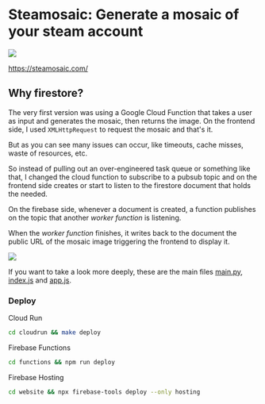 # Steamosaic: Generate a mosaic of your steam account

![](firebase/public/images/mosaic.jpg)

https://steamosaic.com/

## Why firestore?

The very first version was using a Google Cloud Function that takes a user as input and generates the mosaic, then returns the image. On the frontend side, I used `XMLHttpRequest` to request the mosaic and that's it.

But as you can see many issues can occur, like timeouts, cache misses, waste of resources, etc.

So instead of pulling out an over-engineered task queue or something like that, I changed the cloud function to subscribe to a pubsub topic and on the frontend side creates or start to listen to the firestore document that holds the needed.

On the firebase side, whenever a document is created, a function publishes on the topic that another _worker function_ is listening.

When the _worker function_ finishes, it writes back to the document the public URL of the mosaic image triggering the frontend to display it.

![](diagram.png)

If you want to take a look more deeply, these are the main files [main.py], [index.js] and [app.js].

[main.py]: https://github.com/skhaz/steamosaic/blob/master/functions/main.py
[index.js]: https://github.com/skhaz/steamosaic/blob/master/firebase/functions/index.js
[app.js]: https://github.com/skhaz/steamosaic/blob/master/firebase/public/js/app.js

### Deploy

Cloud Run

```bash
cd cloudrun && make deploy
```

Firebase Functions

```bash
cd functions && npm run deploy
```

Firebase Hosting

```bash
cd website && npx firebase-tools deploy --only hosting
```
